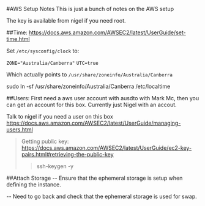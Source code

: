 #AWS Setup Notes
This is just a bunch of notes on the AWS setup


The key is available from nigel if you need root.

##Time:
https://docs.aws.amazon.com/AWSEC2/latest/UserGuide/set-time.html

Set `/etc/sysconfig/clock` to:

`ZONE="Australia/Canberra"`
`UTC=true`

Which actually points to `/usr/share/zoneinfo/Australia/Canberra`

sudo ln -sf /usr/share/zoneinfo/Australia/Canberra /etc/localtime

##Users:
First need a aws user account with ausdto with Mark Mc, then you can get an account for this box.
Currently just Nigel with an accout.

Talk to nigel if you need a user on this box
https://docs.aws.amazon.com/AWSEC2/latest/UserGuide/managing-users.html

>Getting public key: https://docs.aws.amazon.com/AWSEC2/latest/UserGuide/ec2-key-pairs.html#retrieving-the-public-key
>>ssh-keygen -y

##Attach Storage
-- Ensure that the ephemeral storage is setup when defining the instance.

-- Need to go back and check that the ephemeral storage is used for swap.


